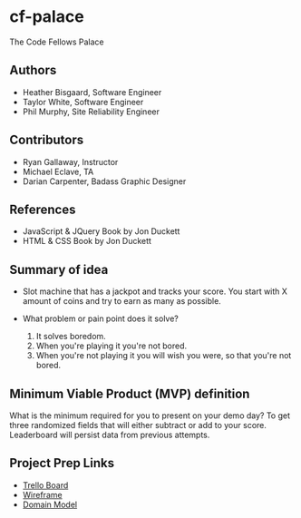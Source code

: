# cf-palace

The Code Fellows Palace

## Authors

* Heather Bisgaard, Software Engineer
* Taylor White, Software Engineer
* Phil Murphy, Site Reliability Engineer

## Contributors

* Ryan Gallaway, Instructor
* Michael Eclave, TA
* Darian Carpenter, Badass Graphic Designer

## References

* JavaScript & JQuery Book by Jon Duckett
* HTML & CSS Book by Jon Duckett

## Summary of idea

* Slot machine that has a jackpot and tracks your score. You start with X amount of coins and try to earn as many as possible.

* What problem or pain point does it solve?
  1. It solves boredom.  
  2. When you're playing it you're not bored.
  3. When you're not playing it you will wish you were, so that you're not bored.

## Minimum Viable Product (MVP) definition

What is the minimum required for you to present on your demo day? To get three randomized fields that will either subtract or add to your score. Leaderboard will persist data from previous attempts.

## Project Prep Links

* [Trello Board](https://trello.com/b/yxDFr4aX/kanban-board)
* [Wireframe](img/Wireframe.jpg)
* [Domain Model](img/DomainModel.jpg)
